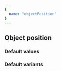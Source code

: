 ```yaml
---
{
  name: "objectPosition"
}
---
```


## Object position

### Default values
<!-- defaults.values.start -->
<!-- defaults.values.end -->


### Default variants
<!-- defaults.variants.start -->
<!-- defaults.variants.end -->
